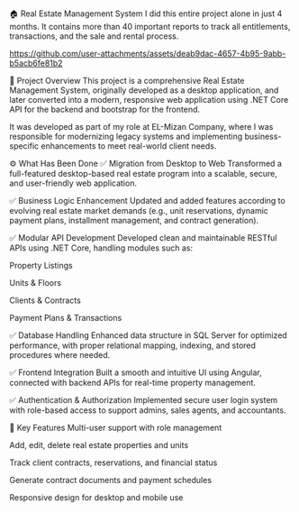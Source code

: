 🏠 Real Estate Management System
I did this entire project alone in just 4 months. It contains more than 40 important reports to track all entitlements, transactions, and the sale and rental process.

https://github.com/user-attachments/assets/deab9dac-4657-4b95-9abb-b5acb6fe81b2

📌 Project Overview
This project is a comprehensive Real Estate Management System, originally developed as a desktop application, and later converted into a modern, responsive web application using .NET Core API for the backend and bootstrap for the frontend.

It was developed as part of my role at EL-Mizan Company, where I was responsible for modernizing legacy systems and implementing business-specific enhancements to meet real-world client needs.

⚙️ What Has Been Done
✅ Migration from Desktop to Web
Transformed a full-featured desktop-based real estate program into a scalable, secure, and user-friendly web application.

✅ Business Logic Enhancement
Updated and added features according to evolving real estate market demands (e.g., unit reservations, dynamic payment plans, installment management, and contract generation).

✅ Modular API Development
Developed clean and maintainable RESTful APIs using .NET Core, handling modules such as:

Property Listings

Units & Floors

Clients & Contracts

Payment Plans & Transactions

✅ Database Handling
Enhanced data structure in SQL Server for optimized performance, with proper relational mapping, indexing, and stored procedures where needed.

✅ Frontend Integration
Built a smooth and intuitive UI using Angular, connected with backend APIs for real-time property management.

✅ Authentication & Authorization
Implemented secure user login system with role-based access to support admins, sales agents, and accountants.

🎯 Key Features
Multi-user support with role management

Add, edit, delete real estate properties and units

Track client contracts, reservations, and financial status

Generate contract documents and payment schedules

Responsive design for desktop and mobile use



